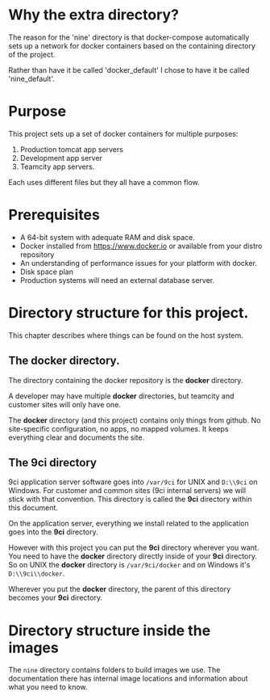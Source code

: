 # Why the extra directory?

The reason for the 'nine' directory is that docker-compose automatically sets up a network for
docker containers based on the containing directory of the project.

Rather than have it be called 'docker_default' I chose to have it be called 'nine_default'.

# Purpose

This project sets up a set of docker containers for multiple purposes:

1. Production tomcat app servers
2. Development app server
3. Teamcity app servers.

Each uses different files but they all have a common flow.

# Prerequisites

* A 64-bit system with adequate RAM and disk space.
* Docker installed from https://www.docker.io or available from your distro repository
* An understanding of performance issues for your platform with docker.
* Disk space plan
* Production systems will need an external database server.

# Directory structure for this project.

This chapter describes where things can be found on the host system.

## The docker directory.

The directory containing the docker repository is the __docker__ directory.

A developer may have multiple __docker__ directories, but teamcity and customer sites will
only have one.

The __docker__ directory (and this project) contains only things from github. No site-specific
configuration, no apps, no mapped volumes. It keeps everything clear and documents the site.

## The 9ci directory

9ci application server software goes into `/var/9ci` for UNIX and `D:\\9ci` on Windows. For
customer and common sites (9ci internal servers) we will stick with that convention. This
directory is called the __9ci__ directory within this document.

On the application server, everything we install related to the application goes into the
__9ci__ directory.

However with this project you can put the __9ci__ directory wherever you want. You need to have
the __docker__ directory directly inside of your __9ci__ directory. So on UNIX the __docker__
directory is `/var/9ci/docker` and on Windows it's `D:\\9ci\\docker`.

Wherever you put the __docker__ directory, the parent of this directory becomes your __9ci__
directory.

# Directory structure inside the images

The `nine` directory contains folders to build images we use. The documentation there
has internal image locations and information about what you need to know.